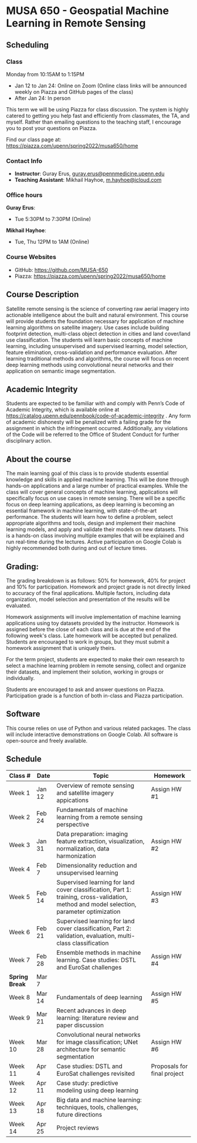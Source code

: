 # MUSA 650 - Geospatial Machine Learning in Remote Sensing 

## Scheduling

### Class

Monday from 10:15AM to 1:15PM

- Jan 12 to Jan 24:  Online on Zoom (Online class links will be announced weekly on Piazza and GitHub pages of the class)
- After Jan 24:      In person

This term we will be using Piazza for class discussion. The system is highly catered to getting you help fast and efficiently from classmates, the TA, and myself. Rather than emailing questions to the teaching staff, I encourage you to post your questions on Piazza.

Find our class page at: https://piazza.com/upenn/spring2022/musa650/home

### Contact Info

- **Instructor**: Guray Erus, guray.erus@pennmedicine.upenn.edu
- **Teaching Assistant**: Mikhail Hayhoe, m.hayhoe@icloud.com

### Office hours

**Guray Erus**:

- Tue 5:30PM to 7:30PM (Online)

**Mikhail Hayhoe**:

- Tue, Thu 12PM to 1AM (Online)

### Course Websites

- GitHub: https://github.com/MUSA-650
- Piazza: https://piazza.com/upenn/spring2022/musa650/home

## Course Description

Satellite remote sensing is the science of converting raw aerial imagery into actionable intelligence about the built and natural environment. This course will provide students the foundation necessary for application of machine learning algorithms on satellite imagery. Use cases include building footprint detection, multi-class object detection in cities and land cover/land use classification. The students will learn basic concepts of machine learning, including unsupervised and supervised learning, model selection, feature elimination, cross-validation and performance evaluation. After learning traditional methods and algorithms, the course will focus on recent deep learning methods using convolutional neural networks and their application on semantic image segmentation.

## Academic Integrity

Students are expected to  be familiar with and comply with Penn’s Code of Academic Integrity, which is available online at https://catalog.upenn.edu/pennbook/code-of-academic-integrity . Any form of academic dishonesty will be penalized with a failing grade for the assignment in which the infringement occurred. Additionally, any violations of the Code will be referred to the Office of Student Conduct for further disciplinary action.

## About the course

The main learning goal of this class is to provide students essential knowledge and skills in applied machine learning. This will be done through hands-on applications and a large number of practical examples. While the class will cover general concepts of machine learning, applications will specifically focus on use cases in remote sensing. There will be a specific focus on deep learning applications, as deep learning is becoming an essential framework in machine learning, with state-of-the-art performance. The students will learn how to define a problem, select appropriate algorithms and tools, design and implement their machine learning models, and apply and validate their models on new datasets. This is a hands-on class involving multiple examples that will be explained and run real-time during the lectures. Active participation on Google Colab is highly recommended both during and out of lecture times.

## Grading: 

The grading breakdown is as follows: 50% for homework, 40% for project and 10% for participation. Homework and project grade is not directly linked to accuracy of the final applications. Multiple factors, including data organization, model selection and presentation of the results will be evaluated.

Homework assignments will involve implementation of machine learning applications using toy datasets provided by the instructor. Homework is assigned before the close of each class and is due at the end of the following week's class. Late homework will be accepted but penalized. Students are encouraged to work in groups, but they must submit a homework assignment that is uniquely theirs.

For the term project, students are expected to make their own research to select a machine learning problem in remote sensing, collect and organize their datasets, and implement their solution, working in groups or individually.

Students are encouraged to ask and answer questions on Piazza. Participation grade is a function of both in-class and Piazza participation.

## Software

This course relies on use of Python and various related packages. The class will include interactive demonstrations on Google Colab. All software is open-source and freely available.

## Schedule

| Class #                | Date   | Topic                                                                              | Homework                                                              |
| ---------------------- | ------ | ---------------------------------------------------------------------------------- | --------------------------------------------------------------------- |
| Week 1                 | Jan 12 | Overview of remote sensing and satellite imagery appications | Assign HW #1 |
| Week 2                 | Feb 24 | Fundamentals of machine learning from a remote sensing perspective | |
| Week 3                 | Jan 31  | Data preparation: imaging feature extraction, visualization, normalization, data harmonization | Assign HW #2 |
| Week 4                 | Feb 7 | Dimensionality reduction and unsupervised learning |  |
| Week 5                 | Feb 14 | Supervised learning for land cover classification, Part 1: training, cross-validation, method and model selection, parameter optimization | Assign HW #3 |
| Week 6                 | Feb 21 | Supervised learning for land cover classification, Part 2: validation, evaluation, multi-class classification |  |
| Week 7                 | Feb 28 | Ensemble methods in machine learning. Case studies: DSTL and EuroSat challenges | Assign HW #4 |
| **Spring Break**       | Mar 7 |  | |
| Week 8                 | Mar 14 | Fundamentals of deep learning | Assign HW #5 |
| Week 9                 | Mar 21 | Recent advances in deep learning: literature review and paper discussion |  |
| Week 10                | Mar 28  | Convolutional neural networks for image classification; UNet architecture for semantic segmentation  | Assign HW #6 |
| Week 11                | Apr 4 | Case studies: DSTL and EuroSat challenges revisited |  Proposals for final project |
| Week 12                | Apr 11 | Case study: predictive modeling using deep learning |  |
| Week 13                | Apr 18 | Big data and machine learning: techniques, tools, challenges, future directions | |
| Week 14                | Apr 25 | Project reviews | |

